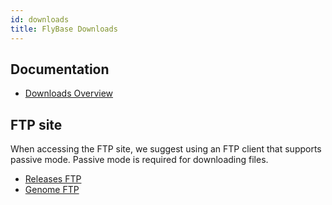 ```yaml
---
id: downloads
title: FlyBase Downloads
---
```



## Documentation
* [Downloads Overview](https://wiki.flybase.org/wiki/FlyBase:Downloads_Overview)

## FTP site

When accessing the FTP site, we suggest using an FTP client that supports passive mode.
Passive mode is required for downloading files.

* [Releases FTP](ftp://ftp.flybase.org/releases/)
* [Genome FTP](ftp://ftp.flybase.org/genomes/)

